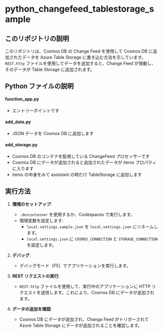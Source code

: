# python_changefeed_tablestorage_sample

## このリポジトリの説明

このリポジトリは、Cosmos DB の Change Feed を使用して Cosmos DB に追加されたデータを Azure Table Storage に書き込む方法を示しています。`REST.http` ファイルを使用してデータを追加すると、Change Feed が発動し、そのデータが Table Storage に追加されます。

## Python ファイルの説明

#### function_app.py
- エントリーポイントです

#### add_data.py
- JSON データを Cosmos DB に追加します

#### add_storage.py
- Cosmos DB のコンテナを監視している ChangeFeed プロセッサーです
- Cosmos DB にデータが追加されると追加されたデータが items プロパティに入ります
- items の中身をみて assistant の時だけ TableStorage に追加します


## 実行方法

1. **環境のセットアップ**:
   - `.devcontainer` を使用するか、Codespaces で実行します。
   - 環境変数を設定します:
     - `local.settings.sample.json` を `local.settings.json` にリネームします。
     - `local.settings.json` に `COSMOS_CONNECTION` と `STORAGE_CONNECTION` を設定します。

2. **デバッグ**:
   - デバッグモード（F5）でアプリケーションを実行します。

3. **REST リクエストの実行**:
   - `REST.http` ファイルを使用して、実行中のアプリケーションに HTTP リクエストを送信します。これにより、Cosmos DB にデータが追加されます。

4. **データの追加を確認**:
   - Cosmos DB にデータが追加され、Change Feed がトリガーされて Azure Table Storage にデータが追加されることを確認します。
